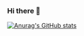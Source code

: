 ### Hi there 👋

<!--
**coder-player/coder-player** is a ✨ _special_ ✨ repository because its `README.md` (this file) appears on your GitHub profile.

Here are some ideas to get you started:

- 🔭 I’m currently working on school...
- 🌱 I’m currently learning java and golang...
- 👯 I’m looking to collaborate on spring...
- 🤔 I’m looking for help with ...
-->
[![Anurag's GitHub stats](https://github-readme-stats.vercel.app/api?username=coder-player)](https://github.com/anuraghazra/github-readme-stats)
